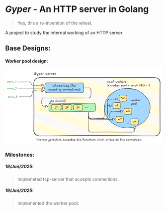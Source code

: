 # *Gyper* - An HTTP server in Golang  

> Yes, this a re-invention of the wheel.

A project to study the internal working of an HTTP server. 

## Base Designs:

#### Worker pool design:
![](images/diagram.png)

### Milestones:
##### 18/Jan/2025:
>   Implemeted tcp-server that accepts connections.
##### 19/Jan/2025:
>   Implemented the worker pool.
